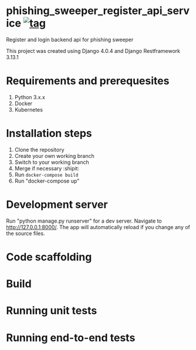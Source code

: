# phishing_sweeper_register_api_service [![tag](https://img.shields.io/github/tag/Mottie/GitHub-userscripts.svg)](https://github.com/Mottie/GitHub-userscripts/tags)
Register and login backend api for phishing sweeper

This project was created using Django 4.0.4 and Django Restframework 3.13.1

# Requirements and prerequesites
  1. Python 3.x.x
  2. Docker
  3. Kubernetes

# Installation steps
  1. Clone the repository
  2. Create your own working branch
  3. Switch to your working branch
  4. Merge if necessary :shipit:
  5. Run 
    ```
    docker-compose build
    ```
  7. Run "docker-compose up"

# Development server
Run "python manage.py runserver" for a dev server. Navigate to http://127.0.0.1:8000/. The app will automatically reload if you change any of the source files.

# Code scaffolding


# Build


# Running unit tests


# Running end-to-end tests
